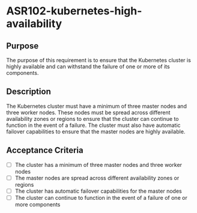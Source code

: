 # ASR102-kubernetes-high-availability

## Purpose

The purpose of this requirement is to ensure that the Kubernetes cluster is highly
available and can withstand the failure of one or more of its components.

## Description

The Kubernetes cluster must have a minimum of three master nodes and three worker
nodes. These nodes must be spread across different availability zones or regions
to ensure that the cluster can continue to function in the event of a failure.
The cluster must also have automatic failover capabilities to ensure that the master
nodes are highly available.

## Acceptance Criteria

- [ ] The cluster has a minimum of three master nodes and three worker nodes
- [ ] The master nodes are spread across different availability zones or regions
- [ ] The cluster has automatic failover capabilities for the master nodes
- [ ] The cluster can continue to function in the event of a failure of one or
more components
